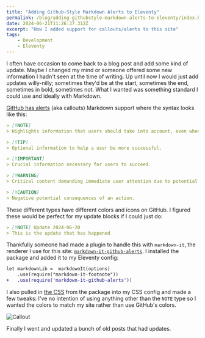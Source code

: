 ```yaml
---
title: "Adding Github-Style Markdown Alerts to Eleventy"
permalink: /blog/adding-githubstyle-markdown-alerts-to-eleventy/index.html
date: 2024-06-21T11:26:37.312Z
excerpt: "How I added support for callouts/alerts to this site"
tags:
    - Development
    - Eleventy
---
```


I often have occasion to come back to a blog post and add some kind of update. Maybe I changed my mind or someone offered some new information I hadn't seen at the time of writing. Up until now I would just add updates willy-nilly; sometimes they'd be at the start, sometimes the end, sometimes in bold, sometimes not. What I wanted was something standard I could use and ideally with Markdown.

[GitHub has alerts](https://github.com/orgs/community/discussions/16925) (aka callouts) Markdown support where the syntax looks like this:

```markdown
> [!NOTE]  
> Highlights information that users should take into account, even when skimming.

> [!TIP]
> Optional information to help a user be more successful.

> [!IMPORTANT]  
> Crucial information necessary for users to succeed.

> [!WARNING]  
> Critical content demanding immediate user attention due to potential risks.

> [!CAUTION]
> Negative potential consequences of an action.
```

These different types have different colors and icons on GitHub. I figured these would be perfect for my update blocks if I could just do:

```markdown
> [!NOTE] Update 2024-06-20
> This is the update that has happened
```

Thankfully someone had made a plugin to handle this with `markdown-it`, the renderer I use for this site: [`markdown-it-github-alerts`](https://www.npmjs.com/package/markdown-it-github-alerts). I installed the package and added it to my Eleventy config:

```diff
let markdownLib =  markdownIt(options)
	.use(require("markdown-it-footnote"))
+	.use(require('markdown-it-github-alerts'))
```

I also pulled in [the CSS](https://github.com/antfu/markdown-it-github-alerts/tree/main/styles) from the package into my CSS config and made a few tweaks: I've no intention of using anything other than the `NOTE` type so I wanted the colors to match my site rather than use GitHub's colors.

![Callout](https://cdn.rknight.me/site/callout.jpg)

Finally I went and updated a bunch of old posts that had updates.